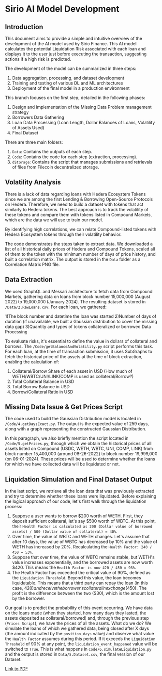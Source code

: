 # Sirio AI Model Development

## Introduction
This document aims to provide a simple and intuitive overview of the development of the AI model used by Sirio Finance. This AI model calculates the potential Liquidation Risk associated with each loan and displays it to the user just before executing the transaction, suggesting actions if a high risk is predicted.

The development of the model can be summarized in three steps:

1) Data aggregation, processing, and dataset development
2) Training and testing of various DL and ML architectures
3) Deployment of the final model in a production environment

This branch focuses on the first step, detailed in the following phases:

1) Design and implementation of the Missing Data Problem management strategy
2) Borrowers Data Gathering
3) Loan Data Processing (Loan Length, Dollar Balances of Loans, Volatility of Assets Used)
4) Final Dataset

There are three main folders:

1) `Data`: Contains the outputs of each step.
2) `Code`: Contains the code for each step (extraction, processing).
3) `dStorage`: Contains the script that manages submissions and retrievals of files from Filecoin decentralized storage.

## Volatility Analysis
There is a lack of data regarding loans with Hedera Ecosystem Tokens since we are among the first Lending & Borrowing Open-Source Protocols on Hedera. Therefore, we need to build a dataset with tokens that act similarly to Hedera tokens. The best approach is to track the volatility of these tokens and compare them with tokens listed in Compound Markets, which are the data we will use to train our model.

By identifying high correlations, we can relate Compound-listed tokens with Hedera Ecosystem tokens through their volatility behavior.

The code demonstrates the steps taken to extract data. We downloaded a list of all historical daily prices of Hedera and Compound Tokens, scaled all of them to the token with the minimum number of days of price history, and built a correlation matrix. The output is stored in the `Data` folder as a Correlation Matrix PNG file.

## Data Extraction
We used GraphQL and Messari architecture to fetch data from Compound Markets, gathering data on loans from block number 15,000,000 (August 2022) to 19,000,000 (January 2024). The resulting dataset is stored in `/Data/2.RawLoans.csv`. For each loan, we gathered:

1)The block number and datetime the loan was started
2)Number of days of duration (if unavailable, we built a Gaussian distribution to cover the missing data gap)
3)Quantity and types of tokens collateralized or borrowed
Data Processing

To evaluate risks, it's essential to define the value in dollars of collateral and borrows. The `/Code/getBalanceAndVolatility.py` script performs this task. For each loan, at the time of transaction submission, it uses SubGraphs to fetch the historical price of the assets at the time of block extraction, enabling the calculation of:

1) Collateral/Borrow Share of each asset in USD (How much of WETH/WBTC/UNI/LINK(COMP is used as collateral/Borrow?)
2) Total Collateral Balance in USD
3) Total Borrow Balance in USD
4) Borrow/Collateral Ratio in USD

## Missing Data Issue & Get Prices Script
The code used to build the Gaussian Distribution model is located in `/Code/4.getDaysExact.py`. The output is the expected value of 259 days, along with a graph representing the constructed Gaussian Distribution.

In this paragraph, we also briefly mention the script located in `/Code/5.getPrices.py`, through which we obtain the historical prices of all assets listed on Compound (USDC, WETH, WBTC, UNI, COMP, LINK) from block number 15,400,000 (around 08-26-2022) to block number 19,999,000 (on 06-01-2024). These prices will be used to determine whether the loans for which we have collected data will be liquidated or not.

## Liquidation Simulation and Final Dataset Output

In the last script, we retrieve all the loan data that was previously extracted and try to determine whether these loans were liquidated. Before explaining the logical approach of our code, let's first walk through the liquidation process:

1. Suppose a user wants to borrow $200 worth of WETH. First, they deposit sufficient collateral, let's say $500 worth of WBTC. At this point, their `Health Factor is calculated as 200 (Dollar value of borrowed assets) / 500 (Dollar value of collateral) = 40%`.
2. Over time, the value of WBTC and WETH changes. Let's assume that after 10 days, the value of WBTC has decreased by 10% and the value of WETH has increased by 20%. Recalculating the `Health Factor: 240 / 450 = 53%`.
3. Suppose that over time, the value of WBTC remains stable, but WETH's value increases exponentially, and the borrowed assets are now worth $420. This means the `Health Factor is now 420 / 450 = 93%`.
4. The Health Factor has exceeded the critical value of 90%, defined as the `Liquidation Threshold`. Beyond this value, the loan becomes liquidatable. This means that a third party can repay the loan (in this case, $420) and receive the borrower's collateral in exchange ($450). The profit is the difference between the two ($30), which is the amount lost by the borrower.

Our goal is to predict the probability of this event occurring. We have data on the loans made (when they started, how many days they lasted, the assets deposited as collateral/borrowed) and, through the previous step (`Prices Script`), we have the prices of all the assets. What do we do? We simulate the loans of which we gathered data, being closed after X days (the amount indicated by the `position_days` value) and observe what value the `Health Factor` assumes during this period. If it exceeds the `Liquidation Threshold` of 90% at any point, the `liquidation_event_happened` value will be switched to `True`. This is what happens in `Code/6.simulateLiquidation.py` and the output is stored in `Data/5.Dataset.csv`, the final version of our Dataset.

[Link to PDF](docs/Risk_Model_Documentation.pdf)
